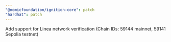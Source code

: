 ```yaml
---
"@nomicfoundation/ignition-core": patch
"hardhat": patch
---
```


Add support for Linea network verification (Chain IDs: 59144 mainnet, 59141 Sepolia testnet)